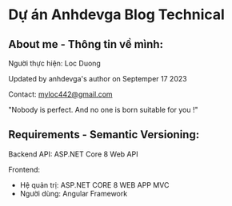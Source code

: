 # Dự án Anhdevga Blog Technical 

## About me - Thông tin về mình:
Người thực hiện: Loc Duong

Updated by anhdevga's author on Septemper 17 2023

Contact: myloc442@gmail.com

"Nobody is perfect. And no one is born suitable for you !"

## Requirements - Semantic Versioning:
Backend API: ASP.NET Core 8 Web API

Frontend: 
- Hệ quản trị: ASP.NET CORE 8 WEB APP MVC
- Người dùng: Angular Framework
